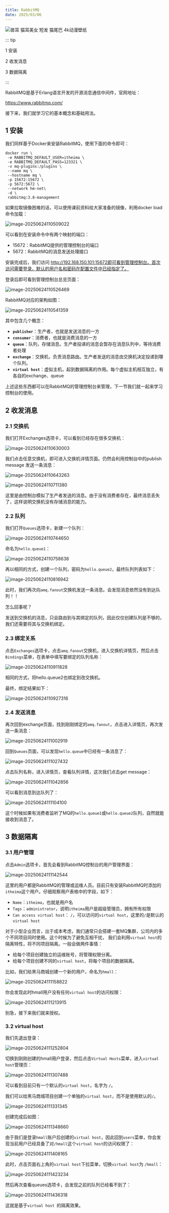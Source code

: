 ```yaml
---
title: RabbitMQ
date: 2025/03/06
---
```


![兽耳 猫耳美女 短发 猫尾巴 4k动漫壁纸](https://bizhi1.com/wp-content/uploads/2024/11/%E5%85%BD%E8%80%B3-%E7%8C%AB%E8%80%B3%E7%BE%8E%E5%A5%B3-%E7%9F%AD%E5%8F%91-%E7%8C%AB%E5%B0%BE%E5%B7%B4-4k%E5%8A%A8%E6%BC%AB%E5%A3%81%E7%BA%B8-3840_2160.jpg)

::: tip

1 安装

2 收发消息

3 数据隔离

:::

RabbitMQ是基于Erlang语言开发的开源消息通信中间件，官网地址：

https://www.rabbitmq.com/

接下来，我们就学习它的基本概念和基础用法。



## 1 安装

我们同样基于Docker来安装RabbitMQ，使用下面的命令即可：

```shell
docker run \
 -e RABBITMQ_DEFAULT_USER=itheima \
 -e RABBITMQ_DEFAULT_PASS=123321 \
 -v mq-plugins:/plugins \
 --name mq \
 --hostname mq \
 -p 15672:15672 \
 -p 5672:5672 \
 --network hm-net\
 -d \
 rabbitmq:3.8-management
```

如果拉取镜像困难的话，可以使用课前资料给大家准备的镜像，利用docker load命令加载：

![image-20250624110509022](images/2-MqBasic/image-20250624110509022.png)

可以看到在安装命令中有两个映射的端口：

- 15672：RabbitMQ提供的管理控制台的端口
- 5672：RabbitMQ的消息发送处理接口

安装完成后，我们访问 http://192.168.150.101:15672即可看到管理控制台。首次访问需要登录，默认的用户名和密码在配置文件中已经指定了。

登录后即可看到管理控制台总览页面：

![image-20250624110526469](images/2-MqBasic/image-20250624110526469.png)

RabbitMQ对应的架构如图：

![image-20250624110541359](images/2-MqBasic/image-20250624110541359.png)

其中包含几个概念：

- **`publisher`**：生产者，也就是发送消息的一方
- **`consumer`**：消费者，也就是消费消息的一方
- **`queue`**：队列，存储消息。生产者投递的消息会暂存在消息队列中，等待消费者处理
- **`exchange`**：交换机，负责消息路由。生产者发送的消息由交换机决定投递到哪个队列。
- **`virtual host`**：虚拟主机，起到数据隔离的作用。每个虚拟主机相互独立，有各自的exchange、queue

上述这些东西都可以在RabbitMQ的管理控制台来管理，下一节我们就一起来学习控制台的使用。





## 2 收发消息

### 2.1 交换机

我们打开Exchanges选项卡，可以看到已经存在很多交换机：

![image-20250624110630003](images/2-MqBasic/image-20250624110630003.png)

我们点击任意交换机，即可进入交换机详情页面。仍然会利用控制台中的publish message 发送一条消息：

![image-20250624110643263](images/2-MqBasic/image-20250624110643263.png)

![image-20250624110711380](images/2-MqBasic/image-20250624110711380.png)

这里是由控制台模拟了生产者发送的消息。由于没有消费者存在，最终消息丢失了，这样说明交换机没有存储消息的能力。



### 2.2 队列

我们打开`Queues`选项卡，新建一个队列：

![image-20250624110744650](images/2-MqBasic/image-20250624110744650.png)

命名为`hello.queue1`：

![image-20250624110758638](images/2-MqBasic/image-20250624110758638.png)

再以相同的方式，创建一个队列，密码为`hello.queue2`，最终队列列表如下：

![image-20250624110816942](images/2-MqBasic/image-20250624110816942.png)

此时，我们再次向`amq.fanout`交换机发送一条消息。会发现消息依然没有到达队列！！

怎么回事呢？

发送到交换机的消息，只会路由到与其绑定的队列，因此仅仅创建队列是不够的，我们还需要将其与交换机绑定。



### 2.3 绑定关系

点击`Exchanges`选项卡，点击`amq.fanout`交换机，进入交换机详情页，然后点击`Bindings`菜单，在表单中填写要绑定的队列名称：

![image-20250624110911828](images/2-MqBasic/image-20250624110911828.png)

相同的方式，将hello.queue2也绑定到改交换机。

最终，绑定结果如下：

![image-20250624110927316](images/2-MqBasic/image-20250624110927316.png)



### 2.4 发送消息

再次回到exchange页面，找到刚刚绑定的`amq.fanout`，点击进入详情页，再次发送一条消息：

![image-20250624111002919](images/2-MqBasic/image-20250624111002919.png)

回到`Queues`页面，可以发现`hello.queue`中已经有一条消息了：

![image-20250624111027432](images/2-MqBasic/image-20250624111027432.png)

点击队列名称，进入详情页，查看队列详情，这次我们点击get message：

![image-20250624111042856](images/2-MqBasic/image-20250624111042856.png)

可以看到消息到达队列了：

![image-20250624111104100](images/2-MqBasic/image-20250624111104100.png)

这个时候如果有消费者监听了MQ的`hello.queue1`或`hello.queue2`队列，自然就能接收到消息了。



## 3 数据隔离

### 3.1 用户管理

点击`Admin`选项卡，首先会看到RabbitMQ控制台的用户管理界面：

![image-20250624111142544](images/2-MqBasic/image-20250624111142544.png)

这里的用户都是RabbitMQ的管理或运维人员。目前只有安装RabbitMQ时添加的`itheima`这个用户。仔细观察用户表格中的字段，如下：

- `Name`：`itheima`，也就是用户名
- `Tags`：`administrator`，说明`itheima`用户是超级管理员，拥有所有权限
- `Can access virtual host`： `/`，可以访问的`virtual host`，这里的`/`是默认的`virtual host`

对于小型企业而言，出于成本考虑，我们通常只会搭建一套MQ集群，公司内的多个不同项目同时使用。这个时候为了避免互相干扰， 我们会利用`virtual host`的隔离特性，将不同项目隔离。一般会做两件事情：

- 给每个项目创建独立的运维账号，将管理权限分离。
- 给每个项目创建不同的`virtual host`，将每个项目的数据隔离。

比如，我们给黑马商城创建一个新的用户，命名为`hmall`：

![image-20250624111158822](images/2-MqBasic/image-20250624111158822.png)

你会发现此时hmall用户没有任何`virtual host`的访问权限：

![image-20250624111213915](images/2-MqBasic/image-20250624111213915.png)

别急，接下来我们就来授权。



### 3.2 virtual host

我们先退出登录：

![image-20250624111252804](images/2-MqBasic/image-20250624111252804.png)

切换到刚刚创建的hmall用户登录，然后点击`Virtual Hosts`菜单，进入`virtual host`管理页：

![image-20250624111307488](images/2-MqBasic/image-20250624111307488.png)

可以看到目前只有一个默认的`virtual host`，名字为 `/`。

 我们可以给黑马商城项目创建一个单独的`virtual host`，而不是使用默认的`/`。

![image-20250624111331345](images/2-MqBasic/image-20250624111331345.png)

创建完成后如图：

![image-20250624111348660](images/2-MqBasic/image-20250624111348660.png)

由于我们是登录`hmall`账户后创建的`virtual host`，因此回到`users`菜单，你会发现当前用户已经具备了对`/hmall`这个`virtual host`的访问权限了：

![image-20250624111408165](images/2-MqBasic/image-20250624111408165.png)

此时，点击页面右上角的`virtual host`下拉菜单，切换`virtual host`为 `/hmall`：

![image-20250624111423234](images/2-MqBasic/image-20250624111423234.png)

然后再次查看queues选项卡，会发现之前的队列已经看不到了：

![image-20250624111436318](images/2-MqBasic/image-20250624111436318.png)

这就是基于`virtual host `的隔离效果。